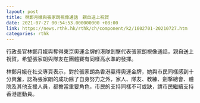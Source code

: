 ```yaml
---
layout: post
title: 林鄭月娥與張家朗視像通話　親自送上祝賀
date: 2021-07-27 00:54:53.000000000 +08:00
link: https://news.rthk.hk/rthk/ch/component/k2/1602701-20210727.htm
categories: rthk
---
```


行政長官林鄭月娥與奪得東京奧運金牌的港隊劍擊代表張家朗視像通話，親自送上祝賀，希望張家朗與隊友在團體賽有同樣高水準的發揮。

林鄭月娥在社交專頁表示，對於張家朗為香港贏得奧運金牌，她與市民同樣感到十分興奮，認為張家朗的成功除了自身努力之外，家人、隊友、教練、劍撃總會、體院及其他支援人員，都擔當重要角色，市民的支持同樣不可或缺，請市民繼續支持香港運動員。
